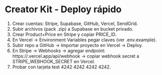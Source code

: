 # Creator Kit - Deploy rápido

1. Crear cuentas: Stripe, Supabase, GitHub, Vercel, SendGrid.
2. Subir archivos (pack .zip) a Supabase en bucket privado.
3. Crear Product+Price en Stripe y copiar PRICE_ID.
4. En Vercel -> Environment Variables pegar claves (ver .env.example).
5. Subir repo a GitHub -> Importar proyecto en Vercel -> Deploy.
6. En Stripe -> Webhooks -> agregar endpoint: https://<tu-proyecto>.vercel.app/api/webhook -> copiar webhook secret a STRIPE_WEBHOOK_SECRET en Vercel.
7. Probar con tarjeta test 4242 4242 4242 4242.
